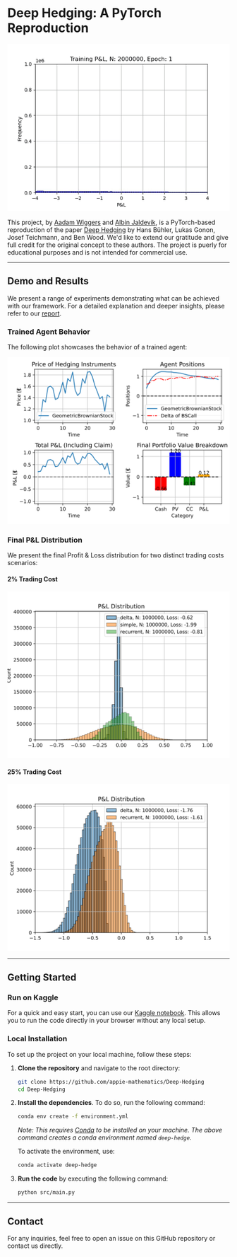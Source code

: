 # Deep Hedging: A PyTorch Reproduction

<p align="center">
  <img src="assets/0costrtrain.gif" alt="Hedging GIF">
</p>

This project, by [Aadam Wiggers](https://github.com/appie-mathematics) and [Albin Jaldevik](https://github.com/albinjal), is a PyTorch-based reproduction of the paper [Deep Hedging](https://arxiv.org/abs/1802.03042) by Hans Bühler, Lukas Gonon, Josef Teichmann, and Ben Wood. We'd like to extend our gratitude and give full credit for the original concept to these authors. The project is puerly for educational purposes and is not intended for commercial use.

---

## Demo and Results

We present a range of experiments demonstrating what can be achieved with our framework. For a detailed explanation and deeper insights, please refer to our [report](report.pdf).
### Trained Agent Behavior
The following plot showcases the behavior of a trained agent:

<p align="center">
  <img src="assets/0costpaths.svg" alt="Trained agent behavior">
</p>

### Final P&L Distribution
We present the final Profit & Loss distribution for two distinct trading costs scenarios:

#### 2% Trading Cost
<p align="center">
  <img src="assets/002dsr.svg" alt="2% trading cost">
</p>

#### 25% Trading Cost
<p align="center">
  <img src="assets/25cost.svg" alt="25% trading cost">
</p>

---

## Getting Started

### Run on Kaggle
For a quick and easy start, you can use our [Kaggle notebook](https://www.kaggle.com/code/albinjal/deep-hedge/notebook). This allows you to run the code directly in your browser without any local setup.

### Local Installation
To set up the project on your local machine, follow these steps:

1. **Clone the repository** and navigate to the root directory:
    ```bash
    git clone https://github.com/appie-mathematics/Deep-Hedging
    cd Deep-Hedging
    ```

2. **Install the dependencies**. To do so, run the following command:
    ```bash
    conda env create -f environment.yml
    ```
    _Note: This requires [Conda](https://docs.conda.io/en/latest/) to be installed on your machine. The above command creates a conda environment named `deep-hedge`._

    To activate the environment, use:
    ```bash
    conda activate deep-hedge
    ```

3. **Run the code** by executing the following command:
    ```bash
    python src/main.py
    ```

---

## Contact

For any inquiries, feel free to open an issue on this GitHub repository or contact us directly.
